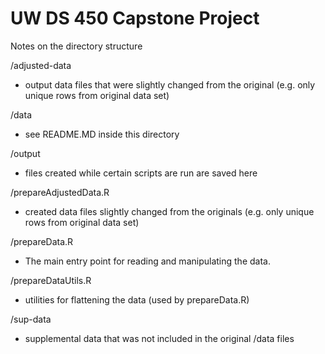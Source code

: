 # UW DS 450 Capstone Project

Notes on the directory structure

/adjusted-data
 - output data files that were slightly changed from the original (e.g. only unique rows from original data set)

/data
 - see README.MD inside this directory
 
/output
 - files created while certain scripts are run are saved here

/prepareAdjustedData.R
 - created data files slightly changed from the originals (e.g. only unique rows from original data set)

/prepareData.R
 - The main entry point for reading and manipulating the data.
 
/prepareDataUtils.R
 - utilities for flattening the data (used by prepareData.R)

/sup-data
 - supplemental data that was not included in the original /data files

